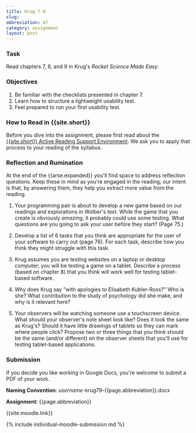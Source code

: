 ```yaml
---
title: Krug 7-9
slug: 
abbreviation: A7
category: assignment
layout: post
---
```


### Task

Read chapters 7, 8, and 9 in Krug's *Rocket Science Made Easy*.

### Objectives

1. Be familiar with the checklists presented in chapter 7.
1. Learn how to structure a lightweight usability test.
1. Feel prepared to run your first usability test.

### How to Read in {{site.short}}

Before you dive into the assignment, please first read about the [{{site.short}} Active Reading Support Environment]({{site.base}}/infra/active-reading-process/). We ask you to apply that process to your reading of the syllabus.

### Reflection and Rumination

At the end of the {{arse.expanded}} you'll find space to address reflection questions. Keep these in mind as you're engaged in the reading; our intent is that, by answering them, they help you extract more value from the reading.

1. Your programming pair is about to develop a new game based on our readings and explorations in Wolber's text. While the game that you create is obviously *amazing*, it probably could use some testing. What questions are you going to ask your user before they start? (Page 75.)

1. Develop a list of 6 tasks that you think are appropriate for the user of your software to carry out (page 76). For each task, describe how you think they might struggle with this task.

1. Krug assumes you are testing websites on a laptop or desktop computer; you will be testing a game on a tablet. Describe a process (based on chapter 8) that you think will work well for testing tablet-based software.

1. Why does Krug say "with apologies to Elisabeth Kubler-Ross?" Who is she? What contribution to the study of psychology did she make, and why is it relevant here?

1. Your observers will be watching someone use a touchscreen device. What should your observer's note sheet look like? Does it look the same as Krug's? Should it have little drawings of tablets so they can mark where people click? Propose two or three things that you think should be the same (and/or different) on the observer sheets that you'll use for testing tablet-based applications.

### Submission

If you decide you like working in Google Docs, you're welcome to submit a PDF of your work.

**Naming Convention**: *username*-krug79-{{page.abbreviation}}.docx

**Assignment**: {{page.abbreviation}}

{{site.moodle.link}}

{% include individual-moodle-submission.md %}

